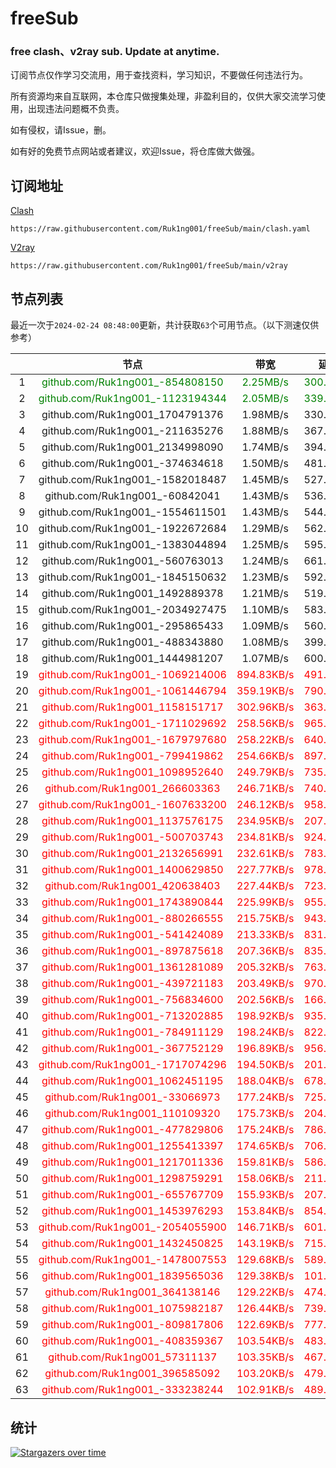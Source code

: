 # freeSub
### free clash、v2ray sub. Update at anytime.

订阅节点仅作学习交流用，用于查找资料，学习知识，不要做任何违法行为。

所有资源均来自互联网，本仓库只做搜集处理，非盈利目的，仅供大家交流学习使用，出现违法问题概不负责。

如有侵权，请Issue，删。

如有好的免费节点网站或者建议，欢迎Issue，将仓库做大做强。

## 订阅地址
[Clash](https://raw.githubusercontent.com/Ruk1ng001/freeSub/main/clash.yaml)
```
https://raw.githubusercontent.com/Ruk1ng001/freeSub/main/clash.yaml
```
[V2ray](https://raw.githubusercontent.com/Ruk1ng001/freeSub/main/v2ray)
```
https://raw.githubusercontent.com/Ruk1ng001/freeSub/main/v2ray
```

## 节点列表

最近一次于`2024-02-24 08:48:00`更新，共计获取`63`个可用节点。（以下测速仅供参考）

|  | 节点 | 带宽 | 延迟 |
|:-:|:--:|:--:|:--:|
 | 1 | <font color=green>github.com/Ruk1ng001_-854808150</font> | <font color=green>2.25MB/s</font> | <font color=green>300.00ms</font> |
 | 2 | <font color=green>github.com/Ruk1ng001_-1123194344</font> | <font color=green>2.05MB/s</font> | <font color=green>339.00ms</font> |
 | 3 | github.com/Ruk1ng001_1704791376 | 1.98MB/s | 330.00ms |
 | 4 | github.com/Ruk1ng001_-211635276 | 1.88MB/s | 367.00ms |
 | 5 | github.com/Ruk1ng001_2134998090 | 1.74MB/s | 394.00ms |
 | 6 | github.com/Ruk1ng001_-374634618 | 1.50MB/s | 481.00ms |
 | 7 | github.com/Ruk1ng001_-1582018487 | 1.45MB/s | 527.00ms |
 | 8 | github.com/Ruk1ng001_-60842041 | 1.43MB/s | 536.00ms |
 | 9 | github.com/Ruk1ng001_-1554611501 | 1.43MB/s | 544.00ms |
 | 10 | github.com/Ruk1ng001_-1922672684 | 1.29MB/s | 562.00ms |
 | 11 | github.com/Ruk1ng001_-1383044894 | 1.25MB/s | 595.00ms |
 | 12 | github.com/Ruk1ng001_-560763013 | 1.24MB/s | 661.00ms |
 | 13 | github.com/Ruk1ng001_-1845150632 | 1.23MB/s | 592.00ms |
 | 14 | github.com/Ruk1ng001_1492889378 | 1.21MB/s | 519.00ms |
 | 15 | github.com/Ruk1ng001_-2034927475 | 1.10MB/s | 583.00ms |
 | 16 | github.com/Ruk1ng001_-295865433 | 1.09MB/s | 560.00ms |
 | 17 | github.com/Ruk1ng001_-488343880 | 1.08MB/s | 399.00ms |
 | 18 | github.com/Ruk1ng001_1444981207 | 1.07MB/s | 600.00ms |
 | 19 | <font color=red>github.com/Ruk1ng001_-1069214006</font> | <font color=red>894.83KB/s</font> | <font color=red>491.00ms</font> |
 | 20 | <font color=red>github.com/Ruk1ng001_-1061446794</font> | <font color=red>359.19KB/s</font> | <font color=red>790.00ms</font> |
 | 21 | <font color=red>github.com/Ruk1ng001_1158151717</font> | <font color=red>302.96KB/s</font> | <font color=red>363.00ms</font> |
 | 22 | <font color=red>github.com/Ruk1ng001_-1711029692</font> | <font color=red>258.56KB/s</font> | <font color=red>965.00ms</font> |
 | 23 | <font color=red>github.com/Ruk1ng001_-1679797680</font> | <font color=red>258.22KB/s</font> | <font color=red>640.00ms</font> |
 | 24 | <font color=red>github.com/Ruk1ng001_-799419862</font> | <font color=red>254.66KB/s</font> | <font color=red>897.00ms</font> |
 | 25 | <font color=red>github.com/Ruk1ng001_1098952640</font> | <font color=red>249.79KB/s</font> | <font color=red>735.00ms</font> |
 | 26 | <font color=red>github.com/Ruk1ng001_266603363</font> | <font color=red>246.71KB/s</font> | <font color=red>740.00ms</font> |
 | 27 | <font color=red>github.com/Ruk1ng001_-1607633200</font> | <font color=red>246.12KB/s</font> | <font color=red>958.00ms</font> |
 | 28 | <font color=red>github.com/Ruk1ng001_1137576175</font> | <font color=red>234.95KB/s</font> | <font color=red>207.00ms</font> |
 | 29 | <font color=red>github.com/Ruk1ng001_-500703743</font> | <font color=red>234.81KB/s</font> | <font color=red>924.00ms</font> |
 | 30 | <font color=red>github.com/Ruk1ng001_2132656991</font> | <font color=red>232.61KB/s</font> | <font color=red>783.00ms</font> |
 | 31 | <font color=red>github.com/Ruk1ng001_1400629850</font> | <font color=red>227.77KB/s</font> | <font color=red>978.00ms</font> |
 | 32 | <font color=red>github.com/Ruk1ng001_420638403</font> | <font color=red>227.44KB/s</font> | <font color=red>723.00ms</font> |
 | 33 | <font color=red>github.com/Ruk1ng001_1743890844</font> | <font color=red>225.99KB/s</font> | <font color=red>955.00ms</font> |
 | 34 | <font color=red>github.com/Ruk1ng001_-880266555</font> | <font color=red>215.75KB/s</font> | <font color=red>943.00ms</font> |
 | 35 | <font color=red>github.com/Ruk1ng001_-541424089</font> | <font color=red>213.33KB/s</font> | <font color=red>831.00ms</font> |
 | 36 | <font color=red>github.com/Ruk1ng001_-897875618</font> | <font color=red>207.36KB/s</font> | <font color=red>835.00ms</font> |
 | 37 | <font color=red>github.com/Ruk1ng001_1361281089</font> | <font color=red>205.32KB/s</font> | <font color=red>763.00ms</font> |
 | 38 | <font color=red>github.com/Ruk1ng001_-439721183</font> | <font color=red>203.49KB/s</font> | <font color=red>970.00ms</font> |
 | 39 | <font color=red>github.com/Ruk1ng001_-756834600</font> | <font color=red>202.56KB/s</font> | <font color=red>166.00ms</font> |
 | 40 | <font color=red>github.com/Ruk1ng001_-713202885</font> | <font color=red>198.92KB/s</font> | <font color=red>935.00ms</font> |
 | 41 | <font color=red>github.com/Ruk1ng001_-784911129</font> | <font color=red>198.24KB/s</font> | <font color=red>822.00ms</font> |
 | 42 | <font color=red>github.com/Ruk1ng001_-367752129</font> | <font color=red>196.89KB/s</font> | <font color=red>956.00ms</font> |
 | 43 | <font color=red>github.com/Ruk1ng001_-1717074296</font> | <font color=red>194.50KB/s</font> | <font color=red>201.00ms</font> |
 | 44 | <font color=red>github.com/Ruk1ng001_1062451195</font> | <font color=red>188.04KB/s</font> | <font color=red>678.00ms</font> |
 | 45 | <font color=red>github.com/Ruk1ng001_-33066973</font> | <font color=red>177.24KB/s</font> | <font color=red>725.00ms</font> |
 | 46 | <font color=red>github.com/Ruk1ng001_110109320</font> | <font color=red>175.73KB/s</font> | <font color=red>204.00ms</font> |
 | 47 | <font color=red>github.com/Ruk1ng001_-477829806</font> | <font color=red>175.24KB/s</font> | <font color=red>786.00ms</font> |
 | 48 | <font color=red>github.com/Ruk1ng001_1255413397</font> | <font color=red>174.65KB/s</font> | <font color=red>706.00ms</font> |
 | 49 | <font color=red>github.com/Ruk1ng001_1217011336</font> | <font color=red>159.81KB/s</font> | <font color=red>586.00ms</font> |
 | 50 | <font color=red>github.com/Ruk1ng001_1298759291</font> | <font color=red>158.06KB/s</font> | <font color=red>211.00ms</font> |
 | 51 | <font color=red>github.com/Ruk1ng001_-655767709</font> | <font color=red>155.93KB/s</font> | <font color=red>207.00ms</font> |
 | 52 | <font color=red>github.com/Ruk1ng001_1453976293</font> | <font color=red>153.84KB/s</font> | <font color=red>854.00ms</font> |
 | 53 | <font color=red>github.com/Ruk1ng001_-2054055900</font> | <font color=red>146.71KB/s</font> | <font color=red>601.00ms</font> |
 | 54 | <font color=red>github.com/Ruk1ng001_1432450825</font> | <font color=red>143.19KB/s</font> | <font color=red>715.00ms</font> |
 | 55 | <font color=red>github.com/Ruk1ng001_-1478007553</font> | <font color=red>129.68KB/s</font> | <font color=red>589.00ms</font> |
 | 56 | <font color=red>github.com/Ruk1ng001_1839565036</font> | <font color=red>129.38KB/s</font> | <font color=red>101.00ms</font> |
 | 57 | <font color=red>github.com/Ruk1ng001_364138146</font> | <font color=red>129.22KB/s</font> | <font color=red>474.00ms</font> |
 | 58 | <font color=red>github.com/Ruk1ng001_1075982187</font> | <font color=red>126.44KB/s</font> | <font color=red>739.00ms</font> |
 | 59 | <font color=red>github.com/Ruk1ng001_-809817806</font> | <font color=red>122.69KB/s</font> | <font color=red>777.00ms</font> |
 | 60 | <font color=red>github.com/Ruk1ng001_-408359367</font> | <font color=red>103.54KB/s</font> | <font color=red>483.00ms</font> |
 | 61 | <font color=red>github.com/Ruk1ng001_57311137</font> | <font color=red>103.35KB/s</font> | <font color=red>467.00ms</font> |
 | 62 | <font color=red>github.com/Ruk1ng001_396585092</font> | <font color=red>103.20KB/s</font> | <font color=red>479.00ms</font> |
 | 63 | <font color=red>github.com/Ruk1ng001_-333238244</font> | <font color=red>102.91KB/s</font> | <font color=red>489.00ms</font> |


## 统计

[![Stargazers over time](https://starchart.cc/Ruk1ng001/freeSub.svg)](https://starchart.cc/Ruk1ng001/freeSub)